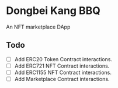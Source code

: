 # Dongbei Kang BBQ

An NFT marketplace DApp

## Todo

- [ ] Add ERC20 Token Contract interactions.
- [ ] Add ERC721 NFT Contract interactions.
- [ ] Add ERC1155 NFT Contract interactions.
- [ ] Add Marketplace Contract interactions.
